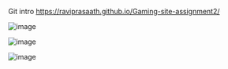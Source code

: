 Git intro
https://raviprasaath.github.io/Gaming-site-assignment2/

![image](https://user-images.githubusercontent.com/117162868/233085263-2195e388-55d9-4c2f-83db-2b7c0ce2c714.png)

![image](https://user-images.githubusercontent.com/117162868/233085308-0c1dfd06-c220-4eac-9c97-a1914ab5a606.png)

![image](https://user-images.githubusercontent.com/117162868/233085351-0abe9506-ddf1-4a1e-9fd1-ef9b2fb86365.png)
